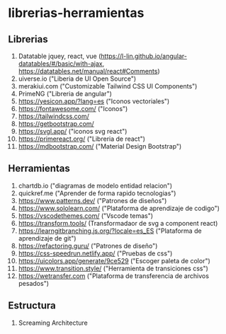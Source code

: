 # librerias-herramientas

## Librerias
1. Datatable jquey, react, vue (https://l-lin.github.io/angular-datatables/#/basic/with-ajax, https://datatables.net/manual/react#Comments)
2. uiverse.io ("Liberia de UI Open Source")
3. merakiui.com ("Customizable Tailwind CSS UI Components")
4. PrimeNG ("Libreria de angular")
5. https://yesicon.app/?lang=es ("Iconos vectoriales")
6. https://fontawesome.com/ ("Iconos")
7. https://tailwindcss.com/
8. https://getbootstrap.com/
9. https://svgl.app/ ("iconos svg react")
10. https://primereact.org/ ("Libreria de react")
11. https://mdbootstrap.com/ ("Material Design Bootstrap")
## Herramientas
1. chartdb.io ("diagramas de modelo entidad relacion")
2. quickref.me ("Aprender de forma rapido tecnologias")
3. https://www.patterns.dev/ ("Patrones de diseños")
4. https://www.sololearn.com/ ("Plataforma de aprendizaje de codigo")
5. https://vscodethemes.com/ ("Vscode temas")
6. https://transform.tools/ (Transformadaor de svg a component react)
7. https://learngitbranching.js.org/?locale=es_ES ("Plataforma de aprendizaje de git")
8. https://refactoring.guru/ ("Patrones de diseño")
9. https://css-speedrun.netlify.app/ ("Pruebas de css")
10. https://uicolors.app/generate/9ce529 ("Escoger paleta de color")
11. https://www.transition.style/ ("Herramienta de transiciones css")
12. https://wetransfer.com ("Plataforma de transferencia de archivos pesados")

## Estructura
1. Screaming Architecture
